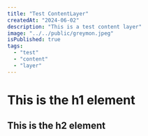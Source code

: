 ```yaml
---
title: "Test ContentLayer"
createdAt: "2024-06-02"
description: "This is a test content layer"
image: "../../public/greymon.jpeg"
isPublished: true
tags:
  - "test"
  - "content"
  - "layer"
---
```


# This is the h1 element
## This is the h2 element
